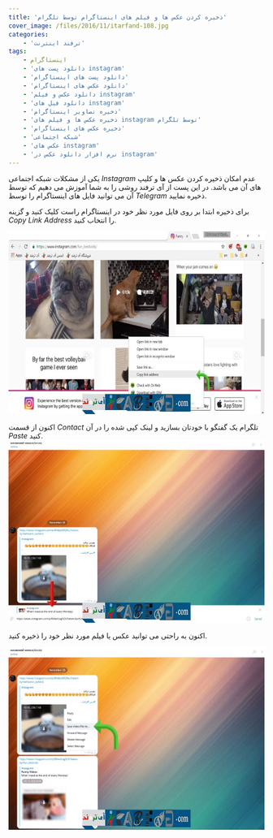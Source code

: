 ```yaml
---
title: 'ذخیره کردن عکس ها و فیلم های اینستاگرام توسط تلگرام'
cover_image: /files/2016/11/itarfand-108.jpg
categories:
    - 'ترفند اینترنت'
tags:
    - اینستاگرام
    - 'دانلود پست های instagram'
    - 'دانلود پست های اینستاگرام'
    - 'دانلود عکس های اینستاگرام'
    - 'دانلود عکس و فیلم instagram'
    - 'دانلود فیل های instagram'
    - 'ذخیره تصاویر اینستاگرام'
    - 'ذخیره عکس ها و فیلم های instagram توسط تلگرام'
    - 'ذخیره عکس های اینستاگرام'
    - 'شبکه اجتماعی'
    - 'عکس های instagram'
    - 'نرم افزار دانلود عکس در instagram'
---
```


یکی از مشکلات شبکه اجتماعی *Instagram* عدم امکان ذخیره کردن عکس ها و کلیپ های آن می باشد. در این پست از آی ترفند روشی را به شما آموزش می دهیم که توسط آن می توانید فایل های اینستاگرام را توسط *Telegram* ذخیره نمایید.

برای ذخیره ابتدا بر روی فایل مورد نظر خود در اینستاگرام راست کلیک کنید و گزینه *Copy Link Address* را انتخاب کنید.

![itarfand-105](/files/2016/11/itarfand-105.jpg)  

اکنون از قسمت *Contact* تلگرام یک گفتگو با خودتان بسازید و لینک کپی شده را در آن *Paste* کنید.  
![itarfand-106](/files/2016/11/itarfand-106.jpg)  

اکنون به راحتی می توانید عکس یا فیلم مورد نظر خود را ذخیره کنید.

![itarfand-107](/files/2016/11/itarfand-107.jpg)  